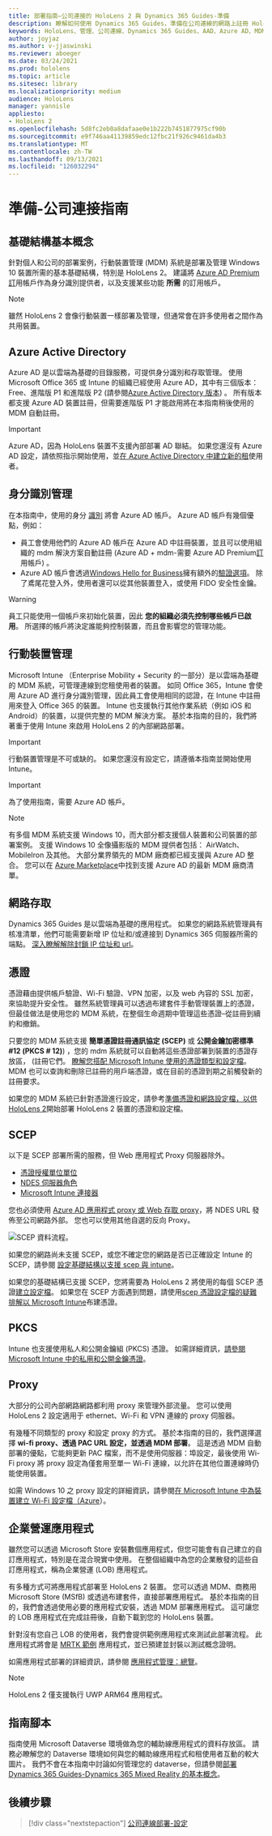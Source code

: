 ```yaml
---
title: 部署指南–公司連接的 HoloLens 2 與 Dynamics 365 Guides-準備
description: 瞭解如何使用 Dynamics 365 Guides，準備在公司連線的網路上註冊 HoloLens 2 裝置。
keywords: HoloLens、管理、公司連線、Dynamics 365 Guides、AAD、Azure AD、MDM、行動裝置管理
author: joyjaz
ms.author: v-jjaswinski
ms.reviewer: aboeger
ms.date: 03/24/2021
ms.prod: hololens
ms.topic: article
ms.sitesec: library
ms.localizationpriority: medium
audience: HoloLens
manager: yannisle
appliesto:
- HoloLens 2
ms.openlocfilehash: 5d8fc2eb0a8dafaae0e1b222b7451877975cf90b
ms.sourcegitcommit: e9f746aa41139859edc12fbc21f926c9461da4b3
ms.translationtype: MT
ms.contentlocale: zh-TW
ms.lasthandoff: 09/13/2021
ms.locfileid: "126032294"
---
```

# <a name="prepare---corporate-connected-guide"></a>準備-公司連接指南
## <a name="infrastructure-essentials"></a>基礎結構基本概念
針對個人和公司的部署案例，行動裝置管理 (MDM) 系統是部署及管理 Windows 10 裝置所需的基本基礎結構，特別是 HoloLens 2。 建議將 [Azure AD Premium 訂](/azure/active-directory/fundamentals/active-directory-get-started-premium)用帳戶作為身分識別提供者，以及支援某些功能 **所需** 的訂用帳戶。

> [!NOTE]
> 雖然 HoloLens 2 會像行動裝置一樣部署及管理，但通常會在許多使用者之間作為共用裝置。

## <a name="azure-active-directory"></a>Azure Active Directory
Azure AD 是以雲端為基礎的目錄服務，可提供身分識別和存取管理。 使用 Microsoft Office 365 或 Intune 的組織已經使用 Azure AD，其中有三個版本： Free、進階版 P1 和進階版 P2 (請參閱[Azure Active Directory 版本](https://azure.microsoft.com/documentation/articles/active-directory-editions)) 。 所有版本都支援 Azure AD 裝置註冊，但需要進階版 P1 才能啟用將在本指南稍後使用的 MDM 自動註冊。
> [!Important]
> Azure AD，因為 HoloLens 裝置不支援內部部署 AD 聯結。 如果您還沒有 Azure AD 設定，請依照指示開始使用，並[在 Azure Active Directory 中建立新的租](/azure/active-directory/fundamentals/active-directory-access-create-new-tenant)使用者。

## <a name="identity-management"></a>身分識別管理
在本指南中，使用的身分 [識別](/hololens/hololens-identity) 將會 Azure AD 帳戶。 Azure AD 帳戶有幾個優點，例如：

- 員工會使用他們的 Azure AD 帳戶在 Azure AD 中註冊裝置，並且可以使用組織的 mdm 解決方案自動註冊 (Azure AD + mdm-需要 Azure AD Premium[訂](/azure/active-directory/fundamentals/active-directory-get-started-premium)用帳戶) 。
- Azure AD 帳戶會透過[Windows Hello for Business](/windows/security/identity-protection/hello-for-business/hello-identity-verification)擁有額外的[驗證選項](/hololens/hololens-identity)。 除了鳶尾花登入外，使用者還可以從其他裝置登入，或使用 FIDO 安全性金鑰。

> [!WARNING] 
> 員工只能使用一個帳戶來初始化裝置，因此 **您的組織必須先控制哪些帳戶已啟用**。 所選擇的帳戶將決定誰能夠控制裝置，而且會影響您的管理功能。

## <a name="mobile-device-management"></a>行動裝置管理
Microsoft Intune （Enterprise Mobility + Security 的一部分）是以雲端為基礎的 MDM 系統，可管理連線到您租使用者的裝置。 如同 Office 365，Intune 會使用 Azure AD 進行身分識別管理，因此員工會使用相同的認證，在 Intune 中註冊用來登入 Office 365 的裝置。 Intune 也支援執行其他作業系統（例如 iOS 和 Android）的裝置，以提供完整的 MDM 解決方案。 基於本指南的目的，我們將著重于使用 Intune 來啟用 HoloLens 2 的內部網路部署。
> [!Important] 
> 行動裝置管理是不可或缺的。 如果您還沒有設定它，請遵循本指南並開始使用 Intune。

> [!Important]
> 為了使用指南，需要 Azure AD 帳戶。

> [!Note] 
> 有多個 MDM 系統支援 Windows 10，而大部分都支援個人裝置和公司裝置的部署案例。 支援 Windows 10 全像攝影版的 MDM 提供者包括： AirWatch、MobileIron 及其他。 大部分業界領先的 MDM 廠商都已經支援與 Azure AD 整合。 您可以在 [Azure Marketplace](https://azuremarketplace.microsoft.com/marketplace/apps/category/azure-active-directory-apps)中找到支援 Azure AD 的最新 MDM 廠商清單。

## <a name="network-access"></a>網路存取 
Dynamics 365 Guides 是以雲端為基礎的應用程式。 如果您的網路系統管理員有核准清單，他們可能需要新增 IP 位址和/或連接到 Dynamics 365 伺服器所需的端點。 [深入瞭解解除封鎖 IP 位址和 url](/power-platform/admin/online-requirements#ip-addresses-and-urls)。

## <a name="certificates"></a>憑證
憑證藉由提供帳戶驗證、Wi-Fi 驗證、VPN 加密，以及 web 內容的 SSL 加密，來協助提升安全性。 雖然系統管理員可以透過布建套件手動管理裝置上的憑證，但最佳做法是使用您的 MDM 系統，在整個生命週期中管理這些憑證–從註冊到續約和撤銷。 

只要您的 MDM 系統支援 **簡單憑證註冊通訊協定 (SCEP)** 或 **公開金鑰加密標準 #12 (PKCS # 12)**) ，您的 mdm 系統就可以自動將這些憑證部署到裝置的憑證存放區， (註冊它們。 [瞭解您搭配 Microsoft Intune 使用的憑證類型和設定檔](/mem/intune/protect/certificates-configure)。 MDM 也可以查詢和刪除已註冊的用戶端憑證，或在目前的憑證到期之前觸發新的註冊要求。

如果您的 MDM 系統已針對憑證進行設定，請參考[準備憑證和網路設定檔，以供 HoloLens 2](/hololens/hololens-certificates-network)開始部署 HoloLens 2 裝置的憑證和設定檔。

## <a name="scep"></a>SCEP

以下是 SCEP 部署所需的服務，但 Web 應用程式 Proxy 伺服器除外。

- [憑證授權單位單位](/previous-versions/windows/it-pro/windows-server-2012-R2-and-2012/jj125375(v=ws.11))
- [NDES 伺服器角色](/previous-versions/windows/it-pro/windows-server-2012-R2-and-2012/hh831498(v=ws.11))
- [Microsoft Intune 連接器](/mem/intune/protect/certificates-scep-configure#install-the-microsoft-intune-connector)

您也必須使用 [Azure AD 應用程式 proxy 或 Web 存取 proxy](/azure/active-directory/manage-apps/application-proxy-add-on-premises-application)，將 NDES URL 發佈至公司網路外部。 您也可以使用其他自選的反向 Proxy。

![SCEP 資料流程。](./images/hololens2-scep-info-flow.png)

如果您的網路尚未支援 SCEP，或您不確定您的網路是否已正確設定 Intune 的 SCEP，請參閱  [設定基礎結構以支援 scep 與 intune](/mem/intune/protect/certificates-scep-configure)。

如果您的基礎結構已支援 SCEP，您將需要為 HoloLens 2 將使用的每個 SCEP 憑證[建立](/mem/intune/protect/certificates-profile-scep)[設定檔](/mem/configmgr/protect/deploy-use/create-certificate-profiles)。 如果您在 SCEP 方面遇到問題，請使用[scep 憑證設定檔的疑難排解以 Microsoft Intune](/troubleshoot/mem/intune/troubleshoot-scep-certificate-profiles)布建憑證。

## <a name="pkcs"></a>PKCS
Intune 也支援使用私人和公開金鑰組 (PKCS) 憑證。 如需詳細資訊，[請參閱 Microsoft Intune 中的私用和公開金鑰憑證](/mem/intune/protect/certificates-pfx-configure)。

## <a name="proxy"></a>Proxy
大部分的公司內部網路網路都利用 proxy 來管理外部流量。 您可以使用 HoloLens 2 設定適用于 ethernet、Wi-Fi 和 VPN 連線的 proxy 伺服器。

有幾種不同類型的 proxy 和設定 proxy 的方式。 基於本指南的目的，我們選擇選擇 **wi-fi proxy、透過 PAC URL 設定，並透過 MDM 部署**。 這是透過 MDM 自動部署的優點，它能夠更新 PAC 檔案，而不是使用伺服器：埠設定，最後使用 Wi-Fi proxy 將 proxy 設定為僅套用至單一 Wi-Fi 連線，以允許在其他位置連線時仍能使用裝置。

如需 Windows 10 之 proxy 設定的詳細資訊，請參閱[在 Microsoft Intune 中為裝置建立 Wi-Fi 設定檔（Azure](/mem/intune/configuration/wi-fi-settings-configure)）。

## <a name="line-of-business-apps"></a>企業營運應用程式 
雖然您可以透過 Microsoft Store 安裝數個應用程式，但您可能會有自己建立的自訂應用程式，特別是在混合現實中使用。 在整個組織中為您的企業散發的這些自訂應用程式，稱為企業營運 (LOB) 應用程式。
  
有多種方式可將應用程式部署至 HoloLens 2 裝置。 您可以透過 MDM、商務用 Microsoft Store (MSfB) 或透過布建套件，直接部署應用程式。 基於本指南的目的，我們會透過使用必要的應用程式安裝，透過 MDM 部署應用程式。 這可讓您的 LOB 應用程式在完成註冊後，自動下載到您的 HoloLens 裝置。

針對沒有您自己 LOB 的使用者，我們會提供範例應用程式來測試此部署流程。 此應用程式將會是 [MRTK 範例](https://aka.ms/HoloLensDocs-Sample-MRTK-Examples-App) 應用程式，並已預建並封裝以測試概念證明。

如需應用程式部署的詳細資訊，請參閱 [應用程式管理：總覽](/hololens/app-deploy-overview)。

> [!NOTE]
> HoloLens 2 僅支援執行 UWP ARM64 應用程式。

## <a name="guides-playbook"></a>指南腳本
指南使用 Microsoft Dataverse 環境做為您的輔助線應用程式的資料存放區。 請務必瞭解您的 Dataverse 環境如何與您的輔助線應用程式和租使用者互動的較大圖片。 我們不會在本指南中討論如何管理您的 dataverse，但請參閱[部署 Dynamics 365 Guides-Dynamics 365 Mixed Reality 的基本概念](/dynamics365/mixed-reality/guides/admin-deployment-playbook)。

## <a name="next-step"></a>後續步驟 
> [!div class="nextstepaction"]
> [公司連線部署-設定](hololens2-corp-connected-configure.md)